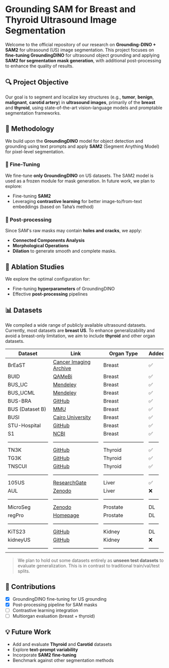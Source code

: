 # Grounding SAM for Breast and Thyroid Ultrasound Image Segmentation

Welcome to the official repository of our research on **Grounding-DINO + SAM2** for ultrasound (US) image segmentation. This project focuses on **fine-tuning GroundingDINO** for ultrasound object grounding and applying **SAM2 for segmentation mask generation**, with additional post-processing to enhance the quality of results.

## 🔍 Project Objective

Our goal is to segment and localize key structures (e.g., **tumor**, **benign**, **malignant**, **carotid artery**) in **ultrasound images**, primarily of the **breast** and **thyroid**, using state-of-the-art vision-language models and promptable segmentation frameworks.

## 🧪 Methodology

We build upon the **GroundingDINO** model for object detection and grounding using text prompts and apply **SAM2** (Segment Anything Model) for pixel-level segmentation.

### 🔧 Fine-Tuning

We fine-tune **only GroundingDINO** on US datasets. The SAM2 model is used as a frozen module for mask generation. In future work, we plan to explore:
- Fine-tuning **SAM2**
- Leveraging **contrastive learning** for better image-to/from-text embeddings (based on Taha’s method)

### 🔁 Post-processing

Since SAM's raw masks may contain **holes and cracks**, we apply:
- **Connected Components Analysis**
- **Morphological Operations**
- **Dilation**
to generate smooth and complete masks.

## 🧪 Ablation Studies

We explore the optimal configuration for:
- Fine-tuning **hyperparameters** of GroundingDINO
- Effective **post-processing** pipelines

## 📊 Datasets

We compiled a wide range of publicly available ultrasound datasets. Currently, most datasets are **breast US**. To enhance generalizability and avoid a breast-only limitation, we aim to include **thyroid** and other organ datasets.


| Dataset               | Link                                                                                                               | Organ Type         | Added |
|-----------------------|--------------------------------------------------------------------------------------------------------------------|--------------------|-------|
| BrEaST                | [Cancer Imaging Archive](https://www.cancerimagingarchive.net/collection/breast-lesions-usg/)                     | Breast             | ✅    |
| BUID                  | [QAMeBi](https://qamebi.com/breast-ultrasound-images-database/)                                                   | Breast             | ✅    |
| BUS_UC                | [Mendeley](https://data.mendeley.com/datasets/3ksd7w7jkx/1)                                                       | Breast             | ✅    |
| BUS_UCML              | [Mendeley](https://data.mendeley.com/datasets/7fvgj4jsp7/1)                                                       | Breast             | ✅    |
| BUS-BRA               | [GitHub](https://github.com/wgomezf/BUS-BRA)                                                                      | Breast             | ✅    |
| BUS (Dataset B)       | [MMU](http://www2.docm.mmu.ac.uk/STAFF/M.Yap/dataset.php)                                                         | Breast             | ✅    |
| BUSI                  | [Cairo University](https://scholar.cu.edu.eg/?q=afahmy/pages/dataset)                                             | Breast             | ✅    |
| STU-Hospital          | [GitHub](https://github.com/xbhlk/STU-Hospital)                                                                   | Breast             | ✅    |
| S1                    | [NCBI](https://www.ncbi.nlm.nih.gov/pmc/articles/PMC8205136/)                                                     | Breast             | ✅    |
| ————————              | ————————— | ————————             | ——    |
| TN3K                  | [GitHub](https://github.com/openmedlab/Awesome-Medical-Dataset/blob/main/resources/TN3K.md)                       | Thyroid            | ✅    |
| TG3K                  | [GitHub](https://github.com/haifangong/TRFE-Net-for-thyroid-nodule-segmentation)                                  | Thyroid            | ✅    |
| TNSCUI                | [GitHub](https://github.com/openmedlab/Awesome-Medical-Dataset/blob/main/resources/TN-SCUI2020.md)                | Thyroid            | ✅    |
| ————————              | ————————— | ————————             | ——    |
| 105US                 | [ResearchGate](https://www.researchgate.net/publication/329586355_100_2D_US_Images_and_Tumor_Segmentation_Masks)  | Liver              | ✅    |
| AUL                   | [Zenodo](https://zenodo.org/records/7272660)                                                                      | Liver              | ❌    |
| ————————              | ————————— | ————————             | ——    |
| MicroSeg              | [Zenodo](https://zenodo.org/records/10475293)                                                                     | Prostate           | DL    |
| regPro                | [Homepage](https://muregpro.github.io/data.html)                                                                  | Prostate           | DL    |
| ————————              | ————————— | ————————             | ——    |
| KiTS23                | [GitHub](https://github.com/neheller/kits23/tree/main)                                                            | Kidney             | DL    |
| kidneyUS              | [GitHub](https://github.com/rsingla92/kidneyUS)                                                                   | Kidney             | ❌    |
| ————————              | ————————— | ————————             | ——    |





> We plan to hold out some datasets entirely as **unseen test datasets** to evaluate generalization. This is in contrast to traditional train/val/test splits.

## 📌 Contributions

- [x] GroundingDINO fine-tuning for US grounding
- [x] Post-processing pipeline for SAM masks
- [ ] Contrastive learning integration
- [ ] Multiorgan evaluation (breast + thyroid)

## 💡 Future Work

- Add and evaluate **Thyroid** and **Carotid** datasets
- Explore **text-prompt variability**
- Incorporate **SAM2 fine-tuning**
- Benchmark against other segmentation methods
